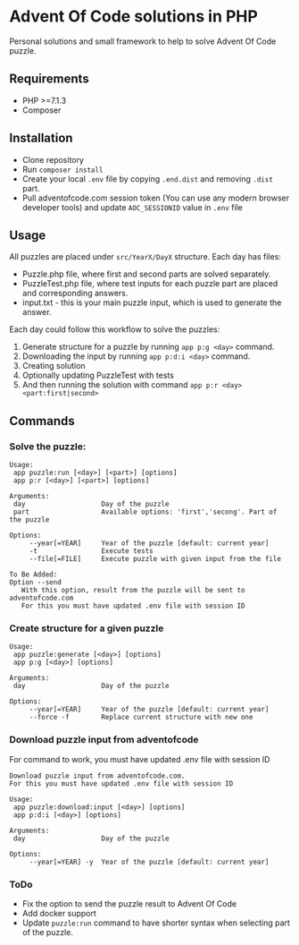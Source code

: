 # Advent Of Code solutions in PHP
Personal solutions and small framework to help to solve Advent Of Code puzzle.

## Requirements
- PHP >=7.1.3
- Composer

## Installation

- Clone repository
- Run `composer install`
- Create your local `.env` file by copying `.end.dist` and removing `.dist` part.
- Pull adventofcode.com session token (You can use any modern browser developer tools) and update `AOC_SESSIONID` value in `.env` file

## Usage
All puzzles are placed under `src/YearX/DayX` structure.
Each day has files:
- Puzzle.php file, where first and second parts are solved separately.
- PuzzleTest.php file, where test inputs for each puzzle part are placed and corresponding answers.
- input.txt - this is your main puzzle input, which is used to generate the answer.

Each day could follow this workflow to solve the puzzles:
1. Generate structure for a puzzle by running `app p:g <day>` command.
2. Downloading the input by running `app p:d:i <day>` command.
3. Creating solution
4. Optionally updating PuzzleTest with tests
5. And then running the solution with command `app p:r <day> <part:first|second>`

## Commands
### Solve the puzzle:
````
Usage:
 app puzzle:run [<day>] [<part>] [options]
 app p:r [<day>] [<part>] [options]

Arguments:
 day                   Day of the puzzle
 part                  Available options: 'first','secong'. Part of the puzzle

Options:
     --year[=YEAR]     Year of the puzzle [default: current year]
     -t                Execute tests
     --file[=FILE]     Execute puzzle with given input from the file
    
To Be Added:
Option --send
   With this option, result from the puzzle will be sent to adventofcode.com
   For this you must have updated .env file with session ID
````
### Create structure for a given puzzle
````
Usage:
 app puzzle:generate [<day>] [options]
 app p:g [<day>] [options]

Arguments:
 day                   Day of the puzzle

Options:
     --year[=YEAR]     Year of the puzzle [default: current year]
     --force -f        Replace current structure with new one
````
### Download puzzle input from adventofcode
For command to work, you must have updated .env file with session ID
````
Download puzzle input from adventofcode.com.
For this you must have updated .env file with session ID

Usage:
 app puzzle:download:input [<day>] [options]
 app p:d:i [<day>] [options]

Arguments:
 day                   Day of the puzzle

Options:
     --year[=YEAR] -y  Year of the puzzle [default: current year]
````

### ToDo
- Fix the option to send the puzzle result to Advent Of Code
- Add docker support
- Update `puzzle:run` command to have shorter syntax when selecting part of the puzzle.
